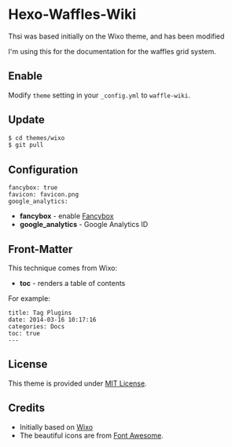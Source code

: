 Hexo-Waffles-Wiki
===

Thsi was based initially on the Wixo theme, and has been modified

I'm using this for the documentation for the waffles grid system.


## Enable ##

Modify `theme` setting in your `_config.yml` to `waffle-wiki`.

## Update ##

``` sh
$ cd themes/wixo
$ git pull
```

## Configuration ##

```
fancybox: true
favicon: favicon.png
google_analytics:
```

* **fancybox** - enable [Fancybox](http://fancyapps.com/fancybox/)
* **google_analytics** - Google Analytics ID

## Front-Matter ##
This technique comes from Wixo:
* **toc** - renders a table of contents

For example:

```
title: Tag Plugins
date: 2014-03-16 10:17:16
categories: Docs
toc: true
---
```

## License ##

This theme is provided under [MIT License](http://opensource.org/licenses/MIT).

## Credits ##
* Initially based on [Wixo](https://github.com/wzpan/hexo-theme-wixo)
* The beautiful icons are from [Font Awesome](http://fortawesome.github.io/Font-Awesome/icons/).
